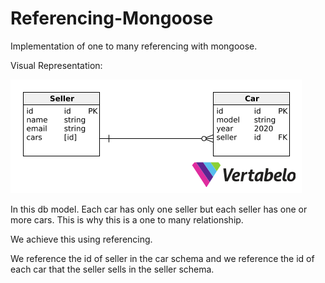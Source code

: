 # Referencing-Mongoose

Implementation of one to many referencing with mongoose. 

Visual Representation: 

![alt mongo](dbmodel.png)

In this db model. Each car has only one seller but each seller has one or more cars. This is why this is a one to many relationship. 

We achieve this using referencing. 

We reference the id of seller in the car schema and we reference the id of each car that the seller sells in the seller schema. 



